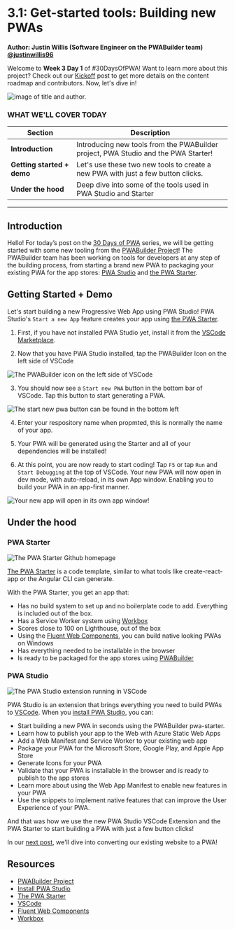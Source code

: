 # 3.1: Get-started tools: Building new PWAs

**Author: Justin Willis (Software Engineer on the PWABuilder team) [@justinwillis96](https://twitter.com/Justinwillis96)**

Welcome to **Week 3 Day 1** of #30DaysOfPWA! Want to learn more about this project? Check out our [Kickoff](../kickoff.md) post to get more details on the content roadmap and contributors. Now, let's dive in!

![image of title and author.](_media/day-01.jpg)

### WHAT WE'LL COVER TODAY

| Section | Description |
| ------- | ----------- |
| **Introduction** | Introducing new tools from the PWABuilder project, PWA Studio and the PWA Starter! |
| **Getting started + demo** |Let's use these two new tools to create a new PWA with just a few button clicks.  |
| **Under the hood** | Deep dive into some of the tools used in PWA Studio and Starter|

---

## Introduction

Hello! For today’s post on the [30 Days of PWA](https://aka.ms/learn-pwa/30Days-blog) series, we will be getting started with some new tooling from the [PWABuilder Project](https://github.com/pwa-builder/PWABuilder)! The PWABuilder team has been working on tools for developers at any step of the building process, from starting a brand new PWA to packaging your existing PWA for the app stores: [PWA Studio](https://marketplace.visualstudio.com/items?itemName=PWABuilder.pwa-studio) and [the PWA Starter](https://github.com/pwa-builder/pwa-starter).

## Getting Started + Demo

Let's start building a new Progressive Web App using PWA Studio! PWA Studio's `Start a new App` feature creates your app using [the PWA Starter](https://github.com/pwa-builder/pwa-starter).

1. First, if you have not installed PWA Studio yet, install it from the [VSCode Marketplace](https://marketplace.visualstudio.com/items?itemName=PWABuilder.pwa-studio).

2. Now that you have PWA Studio installed, tap the PWABuilder Icon on the left side of VSCode

![The PWABuilder icon on the left side of VSCode](_media/icon-on-left.png)

3. You should now see a `Start new PWA` button in the bottom bar of VSCode. Tap this button to start generating a PWA.

![The start new pwa button can be found in the bottom left](_media/start-new-pwa.png)

4. Enter your respository name when propmted, this is normally the name of your app.

5. Your PWA will be generated using the Starter and all of your dependencies will be installed!

6. At this point, you are now ready to start coding! Tap `F5` or tap `Run` and `Start Debugging` at the top of VSCode. Your new PWA will now open in dev mode, with auto-reload, in its own App window. Enabling you to build your PWA in an app-first manner.

![Your new app will open in its own app window!](_media/new-app.png)

## Under the hood

### PWA Starter

![The PWA Starter Github homepage](_media/pwa-starter.png)

[The PWA Starter](https://github.com/pwa-builder/pwa-starter) is a code template, similar to what tools like create-react-app or the Angular CLI can generate.

With the PWA Starter, you get an app that:
- Has no build system to set up and no boilerplate code to add. Everything is included out of the box.
- Has a Service Worker system using [Workbox](https://developers.google.com/web/tools/workbox/)
- Scores close to 100 on Lighthouse, out of the box
- Using the [Fluent Web Components](https://docs.microsoft.com/en-us/fluent-ui/web-components/), you can build native looking PWAs on Windows
- Has everything needed to be installable in the browser
- Is ready to be packaged for the app stores using [PWABuilder](https://www.pwabuilder.com/)

### PWA Studio

![The PWA Studio extension running in VSCode](_media/pwa-studio.png)

PWA Studio is an extension that brings everything you need to build PWAs to [VSCode](https://code.visualstudio.com/). When you [install PWA Studio](https://marketplace.visualstudio.com/items?itemName=PWABuilder.pwa-studio), you can:
-	Start building a new PWA in seconds using the PWABuilder pwa-starter.
-	Learn how to publish your app to the Web with Azure Static Web Apps
-	Add a Web Manifest and Service Worker to your existing web app
-	Package your PWA for the Microsoft Store, Google Play, and Apple App Store
-	Generate Icons for your PWA
-	Validate that your PWA is installable in the browser and is ready to publish to the app stores
-	Learn more about using the Web App Manifest to enable new features in your PWA
-	Use the snippets to implement native features that can improve the User Experience of your PWA.

And that was how we use the new PWA Studio VSCode Extension and the PWA Starter to start building a PWA with just a few button clicks!

In our [next post](02.md), we'll dive into converting our existing website to a PWA!

## Resources

- [PWABuilder Project](https://github.com/pwa-builder/PWABuilder)
- [Install PWA Studio](https://marketplace.visualstudio.com/items?itemName=PWABuilder.pwa-studio)
- [The PWA Starter](https://github.com/pwa-builder/pwa-starter)
- [VSCode](https://code.visualstudio.com/)
- [Fluent Web Components](https://docs.microsoft.com/en-us/fluent-ui/web-components/)
- [Workbox](https://developers.google.com/web/tools/workbox/)

